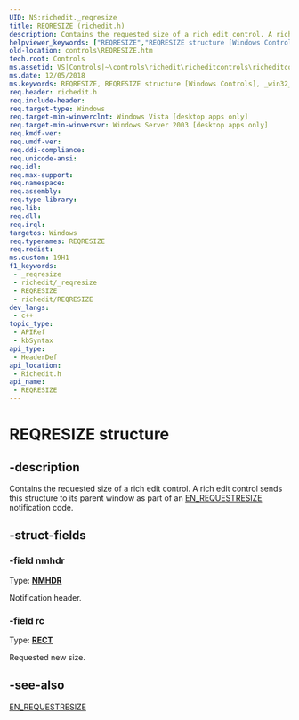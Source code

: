 ```yaml
---
UID: NS:richedit._reqresize
title: REQRESIZE (richedit.h)
description: Contains the requested size of a rich edit control. A rich edit control sends this structure to its parent window as part of an EN_REQUESTRESIZE notification code.
helpviewer_keywords: ["REQRESIZE","REQRESIZE structure [Windows Controls]","_win32_REQRESIZE_str","_win32_REQRESIZE_str_cpp","controls.REQRESIZE","controls._win32_REQRESIZE_str","richedit/REQRESIZE"]
old-location: controls\REQRESIZE.htm
tech.root: Controls
ms.assetid: VS|Controls|~\controls\richedit\richeditcontrols\richeditcontrolreference\richeditstructures\reqresize.htm
ms.date: 12/05/2018
ms.keywords: REQRESIZE, REQRESIZE structure [Windows Controls], _win32_REQRESIZE_str, _win32_REQRESIZE_str_cpp, controls.REQRESIZE, controls._win32_REQRESIZE_str, richedit/REQRESIZE
req.header: richedit.h
req.include-header: 
req.target-type: Windows
req.target-min-winverclnt: Windows Vista [desktop apps only]
req.target-min-winversvr: Windows Server 2003 [desktop apps only]
req.kmdf-ver: 
req.umdf-ver: 
req.ddi-compliance: 
req.unicode-ansi: 
req.idl: 
req.max-support: 
req.namespace: 
req.assembly: 
req.type-library: 
req.lib: 
req.dll: 
req.irql: 
targetos: Windows
req.typenames: REQRESIZE
req.redist: 
ms.custom: 19H1
f1_keywords:
 - _reqresize
 - richedit/_reqresize
 - REQRESIZE
 - richedit/REQRESIZE
dev_langs:
 - c++
topic_type:
 - APIRef
 - kbSyntax
api_type:
 - HeaderDef
api_location:
 - Richedit.h
api_name:
 - REQRESIZE
---
```


# REQRESIZE structure


## -description

Contains the requested size of a rich edit control. A rich edit control sends this structure to its parent window as part of an <a href="/windows/win32/controls/en-requestresize">EN_REQUESTRESIZE</a> notification code.

## -struct-fields

### -field nmhdr

Type: <b><a href="/windows/win32/api/richedit/ns-richedit-nmhdr">NMHDR</a></b>

Notification header.

### -field rc

Type: <b><a href="/windows/desktop/api/windef/ns-windef-rect">RECT</a></b>

Requested new size.

## -see-also

<a href="/windows/win32/controls/en-requestresize">EN_REQUESTRESIZE</a>

